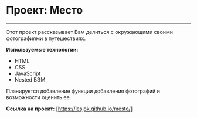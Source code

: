 # Проект: Место
---------
Этот проект рассказывает Вам делиться с окружающими своими фотографиями в путешествиях.

**Используемые технологии:**
* HTML
* CSS
* JavaScript
* Nested БЭМ

Планируется добавление функции добавления фотографий и возможности оценить ее.

**Ссылка на проект:**
[https://lesjok.github.io/mesto/]